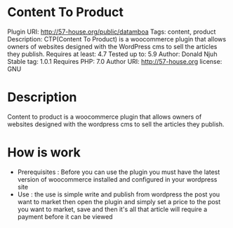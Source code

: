 # Content To Product
Plugin URI: http://57-house.org/public/datamboa
Tags: content, product
Description: CTP(Content To Product) is a woocommerce plugin that allows owners of websites designed with the WordPress cms to sell the articles they publish.
Requires at least: 4.7
Tested up to: 5.9
Author: Donald Njuh
Stable tag: 1.0.1
Requires PHP: 7.0
Author URI: http://57-house.org
license: GNU

# Description
Content to product is a woocommerce plugin that allows owners of websites designed with the wordpress cms to sell the articles they publish. 

# How is work
- Prerequisites : Before you can use the plugin you must have the latest version of woocommerce installed and configured in your wordpress site
- Use : the use is simple write and publish from wordpress the post you want to market then open the plugin and simply set a price to the post you want to market, save and then it's all that article will require a payment before it can be viewed
